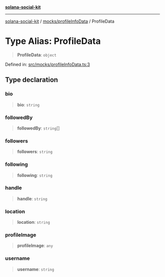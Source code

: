 [**solana-social-kit**](../../../README.md)

***

[solana-social-kit](../../../README.md) / [mocks/profileInfoData](../README.md) / ProfileData

# Type Alias: ProfileData

> **ProfileData**: `object`

Defined in: [src/mocks/profileInfoData.ts:3](https://github.com/SendArcade/solana-social-starter/blob/03568260ca96ed63f77049843c721de1cb011893/src/mocks/profileInfoData.ts#L3)

## Type declaration

### bio

> **bio**: `string`

### followedBy

> **followedBy**: `string`[]

### followers

> **followers**: `string`

### following

> **following**: `string`

### handle

> **handle**: `string`

### location

> **location**: `string`

### profileImage

> **profileImage**: `any`

### username

> **username**: `string`
